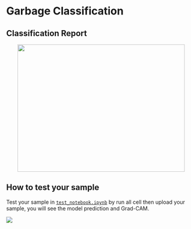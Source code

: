 # Garbage Classification

## Classification Report
<center>
<img src="https://github.com/filmerxyz/GarbageClassification/blob/master/readme_image/image1.png" width="445" height="339 alt="centered image"/>
</center>                                                                                                                                       

## How to test your sample
Test your sample in [```test_notebook.ipynb```](https://github.com/filmerxyz/GarbageClassification/blob/master/test_notebook.ipynb) by run all cell then upload your sample, you will see the model prediction and Grad-CAM.

![](https://github.com/filmerxyz/GarbageClassification/blob/master/readme_image/image2.png)
